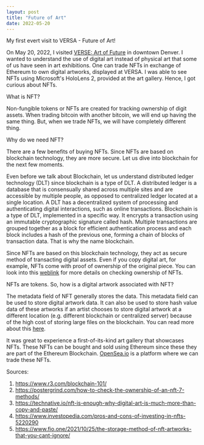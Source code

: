 ```yaml
---
layout: post
title: "Future of Art"
date: 2022-05-20
---
```


My first evert visit to VERSA - Future of Art! 

On May 20, 2022, I visited [VERSE: Art of Future](https://versenftcryptoart.com/denver/) in downtown Denver. I wanted to understand the use of digital art instead of physical art that some of us have seen in art exhibitions. One can trade NFTs in exchange of Ethereum to own digital artworks, displayed at VERSA. I was able to see NFTs using Microsoft's HoloLens 2, provided at the art gallery. Hence, I got curious about NFTs.

What is NFT?

Non-fungible tokens or NFTs are created for tracking ownership of digit assets. When trading bitcoin with another bitcoin, we will end up having the same thing. But, when we trade NFTs, we will have completely different thing.

Why do we need NFT?

There are a few benefits of buying NFTs. Since NFTs are based on blockchain technology, they are more secure. Let us dive into blockchain for the next few moments.

Even before we talk about Blockchain, let us understand distributed ledger technology (DLT) since blockchain is a type of DLT. A distributed ledger is a database that is consensually shared across multiple sites and are accessible by multiple people, as opposed to centralized ledger located at a single location. A DLT has a decentralized system of processing and authenticating digital interactions, such as online transactions. Blockchain is a type of DLT, implemented in a specific way. It encrypts a transaction using an immutable cryptographic signature called hash. Multiple transactions are grouped together as a block for efficient authentication process and each block includes a hash of the previous one, forming a chain of blocks of transaction data. That is why the name blockchain.

Since NFTs are based on this blockchain technology, they act as secure method of transacting digital assets. Even if you copy digital art, for example, NFTs come with proof of ownership of the original piece. You can look into this [weblink](https://postergrind.com/how-to-check-the-ownership-of-an-nft-7-methods/) for more details on checking ownership of NFTs.

NFTs are tokens. So, how is a digital artwork associated with NFT?

The metadata field of NFT generally stores the data. This metadata field can be used to store digital artwork data. It can also be used to store hash value data of these artworks if an artist chooses to store digital artwork at a different location (e.g. different blockchain or centralized server) because of the high cost of storing large files on the blockchain. You can read more about this [here](https://www.fio.one/2021/10/25/the-storage-method-of-nft-artworks-that-you-cant-ignore/).

It was great to experience a first-of-its-kind art gallery that showcases NFTs. These NFTs can be bought and sold using Ethereum since these they are part of the Ethereum Blockchain. [OpenSea.io](https://opensea.io/assets) is a platform where we can trade these NFTs.



Sources:
1. https://www.r3.com/blockchain-101/
2. https://postergrind.com/how-to-check-the-ownership-of-an-nft-7-methods/
3. https://technative.io/nft-is-enough-why-digital-art-is-much-more-than-copy-and-paste/
4. https://www.investopedia.com/pros-and-cons-of-investing-in-nfts-5220290
5. https://www.fio.one/2021/10/25/the-storage-method-of-nft-artworks-that-you-cant-ignore/
